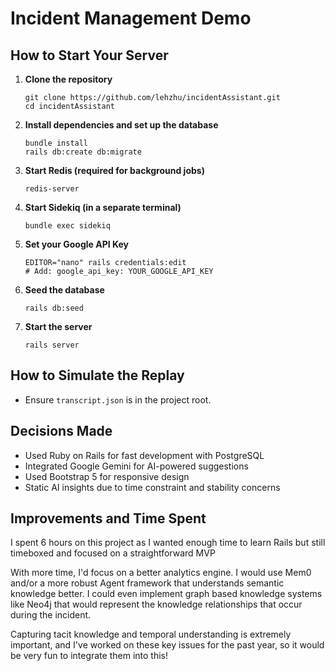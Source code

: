 # Incident Management Demo

## How to Start Your Server
1. **Clone the repository**
   ```
   git clone https://github.com/lehzhu/incidentAssistant.git
   cd incidentAssistant
   ```
2. **Install dependencies and set up the database**
   ```
   bundle install
   rails db:create db:migrate
   ```
3. **Start Redis (required for background jobs)**
   ```
   redis-server
   ```
4. **Start Sidekiq (in a separate terminal)**
   ```
   bundle exec sidekiq
   ```
5. **Set your Google API Key**
   ```
   EDITOR="nano" rails credentials:edit
   # Add: google_api_key: YOUR_GOOGLE_API_KEY
   ```  
6. **Seed the database**
   ```
   rails db:seed
   ```
7. **Start the server**
   ```
   rails server
   ```

## How to Simulate the Replay
- Ensure `transcript.json` is in the project root.

## Decisions Made
- Used Ruby on Rails for fast development with PostgreSQL
- Integrated Google Gemini for AI-powered suggestions
- Used Bootstrap 5 for responsive design
- Static AI insights due to time constraint and stability concerns

## Improvements and Time Spent
I spent 6 hours on this project as I wanted enough time to learn Rails but still timeboxed and focused on a straightforward MVP

With more time, I'd focus on a better analytics engine. I would use Mem0 and/or a more robust Agent framework that understands semantic knowledge better. I could even implement graph based knowledge systems like Neo4j that would represent the knowledge relationships that occur during the incident. 

Capturing tacit knowledge and temporal understanding is extremely important, and I've worked on these key issues for the past year, so it would be very fun to integrate them into this! 
